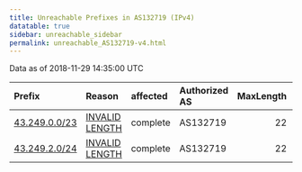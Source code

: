 ```yaml
---
title: Unreachable Prefixes in AS132719 (IPv4)
datatable: true
sidebar: unreachable_sidebar
permalink: unreachable_AS132719-v4.html
---
```


Data as of 2018-11-29 14:35:00 UTC


<div class="datatable-begin"></div>

| Prefix                                               | Reason                                                                                                   | affected   | Authorized AS   |   MaxLength | Anchor                                       |   unreachable /24s |
|:-----------------------------------------------------|:---------------------------------------------------------------------------------------------------------|:-----------|:----------------|------------:|:---------------------------------------------|-------------------:|
| [43.249.0.0/23](https://stat.ripe.net/43.249.0.0/23) | [INVALID LENGTH](https://rpki-validator.ripe.net/announcement-preview?asn=AS132719&prefix=43.249.0.0/23) | complete   | AS132719        |          22 | [APNIC](unreachable_APNIC_RPKI_Root-v4.html) |                  2 |
| [43.249.2.0/24](https://stat.ripe.net/43.249.2.0/24) | [INVALID LENGTH](https://rpki-validator.ripe.net/announcement-preview?asn=AS132719&prefix=43.249.2.0/24) | complete   | AS132719        |          22 | [APNIC](unreachable_APNIC_RPKI_Root-v4.html) |                  1 |

<div class="datatable-end"></div>